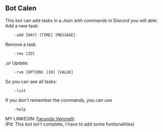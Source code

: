 ## Bot Calen
This bot can add tasks in a Json with commands in Discord you will able:
Add a new task:
```shell
    -add [DAY] [TIME] [MESSAGE]
```
Remove a task
```shell
    -rmv [ID]
```
,or Update:
```shell
    -rvm [OPTION] [ID] [VALUE]
```
So you can see all tasks:
```shell
    -list
```
If you don't remember the commands, you can use
```shell
    -help
```
MY LINKEDIN: [Facundo Veronelli](https://www.linkedin.com/in/facundoveronelli/).\
(Pd: This bot isn't complete, I have to add some funtionalities)